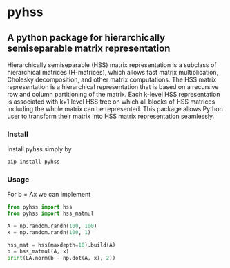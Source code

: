 # pyhss

## A python package for hierarchically semiseparable matrix representation

Hierarchically semiseparable (HSS) matrix representation is a subclass of hierarchical matrices (H-matrices), which allows fast matrix multiplication, Cholesky decomposition, and other matrix computations. The HSS matrix representation is a hierarchical representation that is based on a recursive row and column partitioning of the matrix. Each k-level HSS representation is associated with k+1 level HSS tree on which all blocks of HSS matrices including the whole matrix can be represented.  This package allows Python user to transform their matrix into HSS matrix representation seamlessly. 

### Install

Install pyhss simply by

```bash
pip install pyhss
```


### Usage

For b = Ax we can implement

```Python
from pyhss import hss
from pyhss import hss_matmul

A = np.random.randn(100, 100)
x = np.random.randn(100, 1)

hss_mat = hss(maxdepth=10).build(A)
b = hss_matmul(A, x)
print(LA.norm(b - np.dot(A, x), 2))
```
